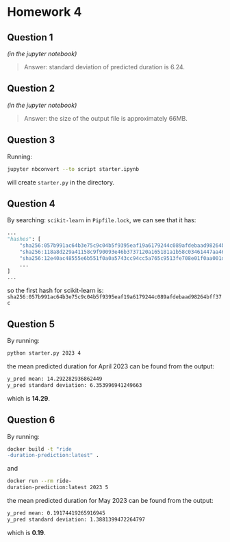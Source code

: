 # Homework 4

## Question 1
_(in the jupyter notebook)_

> Answer: standard deviation of predicted duration is 6.24.

## Question 2
_(in the jupyter notebook)_

> Answer: the size of the output file is approximately 66MB.

## Question 3
Running:
```bash
jupyter nbconvert --to script starter.ipynb
```
will create `starter.py` in the directory.

## Question 4
By searching: `scikit-learn` in `Pipfile.lock`, we can see that it has:
```python
...
"hashes": [
    "sha256:057b991ac64b3e75c9c04b5f9395eaf19a6179244c089afdebaad98264bff37c",
    "sha256:118a8d229a41158c9f90093e46b3737120a165181a1b58c03461447aa4657415",
    "sha256:12e40ac48555e6b551f0a0a5743cc94cc5a765c9513fe708e01f0aa001da2801",
    ...
]
...
```
so the first hash for scikit-learn is:
`sha256:057b991ac64b3e75c9c04b5f9395eaf19a6179244c089afdebaad98264bff37c`

## Question 5
By running:
```bash
python starter.py 2023 4
```
the mean predicted duration for April 2023 can be found from the output:
```bash
y_pred mean: 14.292282936862449
y_pred standard deviation: 6.353996941249663
```
which is __14.29__.

## Question 6
By running:
```bash
docker build -t "ride
-duration-prediction:latest" .
```
and
```bash
docker run --rm ride-
duration-prediction:latest 2023 5
```
the mean predicted duration for May 2023 can be found from the output:
```bash
y_pred mean: 0.19174419265916945
y_pred standard deviation: 1.3881399472264797
```
which is __0.19__.